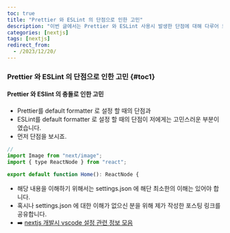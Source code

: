 ```yaml
---
toc: true
title: "Prettier 와 ESLint 의 단점으로 인한 고민"
description: "이번 글에서는 Prettier 와 ESLint 사용시 발생한 단점에 대해 다루어 보려 합니다. 장점이 많아 사용을 포기 할 수 없지만, 단점에 대해 알고 합의점을 찾은 부분에 대한 내용을 정리하였습니다."
categories: [nextjs]
tags: [nextjs]
redirect_from:
  - /2023/12/20/
---
```


### Prettier 와 ESLint 의 단점으로 인한 고민 {#toc1}

#### Prettier 와 ESlint 의 충돌로 인한 고민

- Prettier를 default formatter 로 설정 할 때의 단점과
- ESLint를 default formatter 로 설정 할 때의 단점이 저에게는 고민스러운 부분이였습니다.
- 먼저 단점을 보시죠.

```js
// 
import Image from "next/image";
import { type ReactNode } from "react";

export default function Home(): ReactNode {

```

- 해당 내용을 이해하기 위해서는 settings.json 에 해단 최소한의 이해는 있어야 합니다.
- 혹시나 settings.json 에 대한 이해가 없으신 분을 위해 제가 작성한 포스팅 링크를 공유합니다.
- :arrow_right: [nextjs 개발시 vscode 설정 관련 정보 모음](https://marindie.github.io/nextjs/2023-12-14-Nextjs-Tutorial-03-KR)